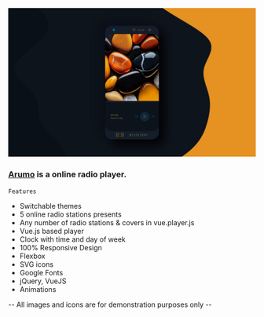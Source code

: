 <img src="preview/pic.jpg">

### [Arumo](https://arumo.vercel.app/) is a online radio player. ###

```
Features
```

- Switchable themes
- 5 online radio stations presents
- Any number of radio stations & covers in vue.player.js
- Vue.js based player
- Clock with time and day of week
- 100% Responsive Design
- Flexbox
- SVG icons 
- Google Fonts
- jQuery, VueJS
- Animations

-- All images and icons are for demonstration purposes only --
